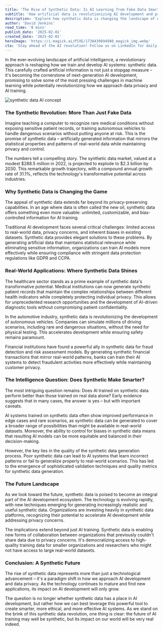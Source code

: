 ```yaml
---
title: 'The Rise of Synthetic Data: Is AI Learning from Fake Data Smarter Than Ever?'
subtitle: 'How artificial data is revolutionizing AI development and privacy'
description: 'Explore how synthetic data is changing the landscape of AI development, offering solutions to privacy concerns and potentially creating smarter AI systems. The technology is projected to transform industries such as healthcare and autonomous vehicles.'
author: 'David Jenkins'
read_time: '8 mins'
publish_date: '2025-02-01'
created_date: '2025-02-01'
heroImage: 'https://i.magick.ai/PIXE/1738439694980_magick_img.webp'
cta: 'Stay ahead of the AI revolution! Follow us on LinkedIn for daily insights into groundbreaking technologies like synthetic data and their impact on the future of artificial intelligence.'
---
```


In the ever-evolving landscape of artificial intelligence, a revolutionary approach is reshaping how we train and develop AI systems: synthetic data. This carefully crafted artificial information is not just a stopgap measure – it's becoming the cornerstone of next-generation AI development, promising to solve some of the most pressing challenges in machine learning while potentially revolutionizing how we approach data privacy and AI training.

![synthetic data AI concept](https://images.magick.ai/synthetic-data-ai-concept.jpg)

### The Synthetic Revolution: More Than Just Fake Data

Imagine teaching a computer to recognize rare medical conditions without exposing sensitive patient records, or training autonomous vehicles to handle dangerous scenarios without putting anyone at risk. This is the promise of synthetic data – artificially generated information that mirrors the statistical properties and patterns of real-world data while maintaining privacy and control.

The numbers tell a compelling story. The synthetic data market, valued at a modest $288.5 million in 2022, is projected to explode to $2.3 billion by 2030. This remarkable growth trajectory, with a compound annual growth rate of 31.1%, reflects the technology's transformative potential across industries.

### Why Synthetic Data is Changing the Game

The appeal of synthetic data extends far beyond its privacy-preserving capabilities. In an age where data is often called the new oil, synthetic data offers something even more valuable: unlimited, customizable, and bias-controlled information for AI training.

Traditional AI development faces several critical challenges: limited access to real-world data, privacy concerns, and inherent biases in existing datasets. Synthetic data provides elegant solutions to these problems. By generating artificial data that maintains statistical relevance while eliminating sensitive information, organizations can train AI models more effectively while ensuring compliance with stringent data protection regulations like GDPR and CCPA.

### Real-World Applications: Where Synthetic Data Shines

The healthcare sector stands as a prime example of synthetic data's transformative potential. Medical institutions can now generate synthetic patient records that maintain the complex relationships between different health indicators while completely protecting individual privacy. This allows for unprecedented research opportunities and the development of AI-driven diagnostic tools without compromising patient confidentiality.

In the automotive industry, synthetic data is revolutionizing the development of autonomous vehicles. Companies can simulate millions of driving scenarios, including rare and dangerous situations, without the need for physical testing. This accelerates development while ensuring safety remains paramount.

Financial institutions have found a powerful ally in synthetic data for fraud detection and risk assessment models. By generating synthetic financial transactions that mirror real-world patterns, banks can train their AI systems to detect fraudulent activities more effectively while maintaining customer privacy.

### The Intelligence Question: Does Synthetic Make Smarter?

The most intriguing question remains: Does AI trained on synthetic data perform better than those trained on real data alone? Early evidence suggests that in many cases, the answer is yes – but with important caveats.

AI systems trained on synthetic data often show improved performance in edge cases and rare scenarios, as synthetic data can be generated to cover a broader range of possibilities than might be available in real-world datasets. Moreover, the ability to control for biases in synthetic data means that resulting AI models can be more equitable and balanced in their decision-making.

However, the key lies in the quality of the synthetic data generation process. Poor synthetic data can lead to AI systems that learn incorrect patterns or fail to generalize properly to real-world scenarios. This has led to the emergence of sophisticated validation techniques and quality metrics for synthetic data generation.

### The Future Landscape

As we look toward the future, synthetic data is poised to become an integral part of the AI development ecosystem. The technology is evolving rapidly, with new techniques emerging for generating increasingly realistic and useful synthetic data. Organizations are investing heavily in synthetic data platforms, recognizing their potential to accelerate AI development while addressing privacy concerns.

The implications extend beyond just AI training. Synthetic data is enabling new forms of collaboration between organizations that previously couldn't share data due to privacy concerns. It's democratizing access to high-quality training data for smaller organizations and researchers who might not have access to large real-world datasets.

### Conclusion: A Synthetic Future

The rise of synthetic data represents more than just a technological advancement – it's a paradigm shift in how we approach AI development and data privacy. As the technology continues to mature and find new applications, its impact on AI development will only grow.

The question is no longer whether synthetic data has a place in AI development, but rather how we can best leverage this powerful tool to create smarter, more ethical, and more effective AI systems. As we stand on the brink of this synthetic data revolution, one thing is clear: the future of AI training may well be synthetic, but its impact on our world will be very real indeed.